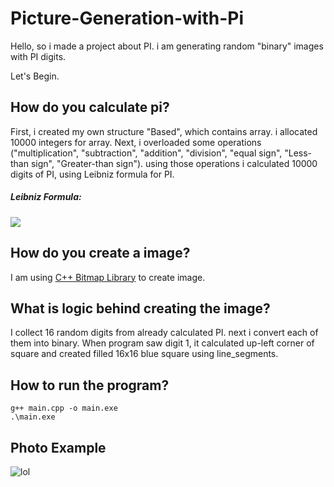 # Picture-Generation-with-Pi

Hello, so i made a project about PI. i am generating random "binary" images with PI digits.

Let's Begin.

## How do you calculate pi?

First, i created my own structure "Based", which contains array. i allocated 10000 integers for array.
Next, i overloaded some operations ("multiplication", "subtraction", "addition", "division", "equal sign", "Less-than sign", "Greater-than sign").
using those operations i calculated 10000 digits of PI, using Leibniz formula for PI.

##### Leibniz Formula:

![](https://i0.wp.com/programmerabroad.com/wp-content/uploads/2021/03/piCalculation.png?resize=461%2C97&ssl=1)

## How do you create a image?

I am using [C++ Bitmap Library](https://www.partow.net/programming/bitmap/index.html#simpleexample14) to create image.

## What is logic behind creating the image?

I collect 16 random digits from already calculated PI. next i convert each of them into binary.
When program saw digit 1, it calculated up-left corner of square and created filled 16x16 blue square using line_segments.

## How to run the program?

```
g++ main.cpp -o main.exe
.\main.exe
```

## Photo Example
![lol](https://user-images.githubusercontent.com/98226184/180211450-2896aa9b-cffb-4fcf-87de-dd1364e8cb74.png)
